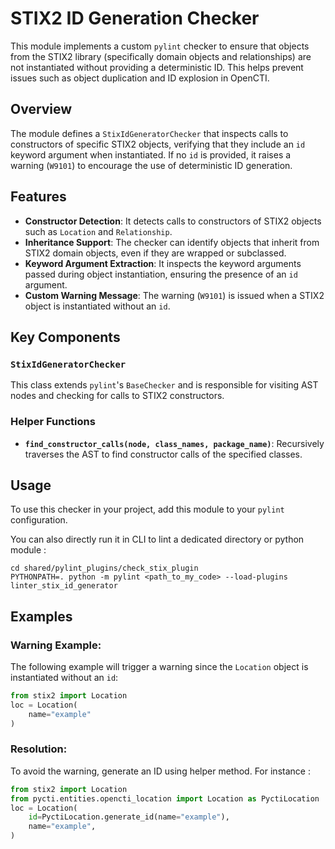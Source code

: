 # STIX2 ID Generation Checker

This module implements a custom `pylint` checker to ensure that objects from the STIX2 library (specifically domain objects and relationships) are not instantiated without providing a deterministic ID. This helps prevent issues such as object duplication and ID explosion in OpenCTI.

## Overview

The module defines a `StixIdGeneratorChecker` that inspects calls to constructors of specific STIX2 objects, verifying that they include an `id` keyword argument when instantiated. If no `id` is provided, it raises a warning (`W9101`) to encourage the use of deterministic ID generation.

## Features

- **Constructor Detection**: It detects calls to constructors of STIX2 objects such as `Location` and `Relationship`.
- **Inheritance Support**: The checker can identify objects that inherit from STIX2 domain objects, even if they are wrapped or subclassed.
- **Keyword Argument Extraction**: It inspects the keyword arguments passed during object instantiation, ensuring the presence of an `id` argument.
- **Custom Warning Message**: The warning (`W9101`) is issued when a STIX2 object is instantiated without an `id`.

## Key Components

### `StixIdGeneratorChecker`

This class extends `pylint`'s `BaseChecker` and is responsible for visiting AST nodes and checking for calls to STIX2 constructors.

### Helper Functions

- **`find_constructor_calls(node, class_names, package_name)`**: Recursively traverses the AST to find constructor calls of the specified classes.

## Usage

To use this checker in your project, add this module to your `pylint` configuration.

You can also directly run it in CLI to lint a dedicated directory or python module : 
```shell
cd shared/pylint_plugins/check_stix_plugin
PYTHONPATH=. python -m pylint <path_to_my_code> --load-plugins linter_stix_id_generator
```

## Examples

### Warning Example: 
The following example will trigger a warning since the `Location` object is instantiated without an `id`:
```python
from stix2 import Location
loc = Location(
    name="example"
)
```

### Resolution:
To avoid the warning, generate an ID using helper method. For instance :
```python
from stix2 import Location
from pycti.entities.opencti_location import Location as PyctiLocation
loc = Location(
    id=PyctiLocation.generate_id(name="example"),
    name="example",
)
```
